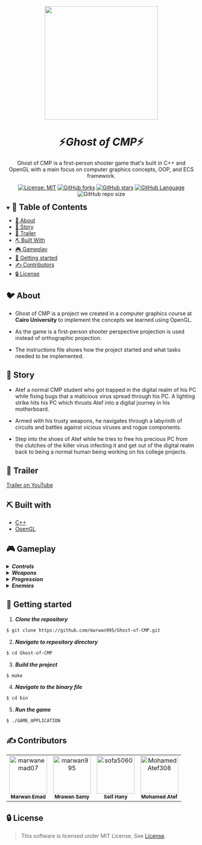 <div align="center">
<img height="300" src="./src/assets/logo.png">
</div>


<div align="center">
    <h1 align='center'>⚡️<i>Ghost of CMP</i>⚡️</h1>
    <p>Ghost of CMP is a first-person shooter game that's built in C++ and OpenGL with a main focus on computer graphics concepts, OOP, and ECS framework.</p>
</div>



<div align="center">

[![License: MIT](https://img.shields.io/badge/License-MIT-yellow.svg)](https://opensource.org/licenses/MIT)
[![GitHub forks](https://img.shields.io/github/forks/marwan995/Ghost-of-CMP)](https://github.com/marwan995/Ghost-of-CMP/network)
[![GitHub stars](https://img.shields.io/github/stars/marwan995/Ghost-of-CMP)](https://github.com/marwan995/Ghost-of-CMP/stargazers)
[![GitHub Language](https://img.shields.io/github/languages/top/marwan995/Ghost-of-CMP)](https://img.shields.io/github/languages/marwan995/Ghost-of-CMP)
![GitHub repo size](https://img.shields.io/github/repo-size/marwan995/Ghost-of-CMP?style=plastic)
</div>

<details open="open">
<summary>
<h2 style="display:inline">📝 Table of Contents</h2>
</summary>

- [📑 About](#about)
- [📖 Story](#story)
- [🎥 Trailer](#trailer)
- [⛏️ Built With](#built-with)
- [🎮 Gameplay](#gameplay)
- [🏁 Getting started](#getting-started)
- [✍️ Contributors](#contributors)
- [🔒 License](#license)

</details>

## 🐦 About <a name = "about"></a>
- Ghost of CMP is a project we created in a computer graphics course at <b>Cairo University</b> to implement the concepts we learned using OpenGL.

- As the game is a first-person shooter perspective projection is used instead of orthographic projection.

- The instructions file shows how the project started and what tasks needed to be implemented.

## 📖 Story <a name = "story"></a>
- Atef a normal CMP student who got trapped in the digital realm of his PC while fixing bugs that a malicious virus spread through his PC. A lighting strike hits his PC which thrusts Atef into a digital journey in his motherboard.

- Armed with his trusty weapons, he navigates through a labyrinth of circuits and battles against vicious viruses and rogue components.

- Step into the shoes of Atef while he tries to free his precious PC from the clutches of the killer virus infecting it and get out of the digital realm back to being a normal human being working on his college projects.

## 🎥 Trailer<a name = "trailer"></a>
[Trailer on YouTube](https://www.youtube.com/watch?v=qEoj2z_DWy4&ab_channel=MarwanSamy)

## ⛏️ Built with <a name = "built-with"></a>

- [C++](https://isocpp.org/get-started)
- [OpenGL](https://www.opengl.org/sdk/)

## 🎮 Gameplay <a name = "gameplay"></a>

<details>
<summary>
    
<h4 style="display: inline">
<strong><em>Controls</em></strong></h4>
    
</summary>

- <b>WASD:</b> move
- <b>Mouse Left Click:</b> fire
- <b>Mouse Right Click:</b> aim down sight
- <b>Shift:</b> run
- <b>Space:</b> jump
- <b>1, 2, 3:</b> change weapons
    
</details>

<details>
    
<summary>

<h4 style="display: inline">
<strong><em>Weapons</em></strong></h4>

</summary>

- <b>Laser Rifle:</b> has a high fire rate but the lowest damage
- <b>Shotgun:</b> has low fire rate and range but high damage
- <b>Rocket Launcher:</b> has low fire rate with the highest damage. On collision, an explosion is created with AOE damage

</details>

<details>
<summary>
<h4 style="display: inline">
<strong><em>Progression</em></strong></h4>

</summary>

- You need to defeat Boss 1 to open the gate to Boss 2 room
- The game ends when Boss 2 is defeated
- Shotgun and Rocket Launcher are scattered in rooms around the map
  
</details>


<details>
<summary>
<h4 style="display: inline">
<strong><em>Enemies</em></strong></h4>

</summary>

- <b>Canon:</b> It doesn't move and only shoots laser on the player when he's in range
- <b>Spider:</b> It moves towards the player and damages him on touch
- <b>Boss 1:</b> It fires rockets on the player and damages him on touch then teleports away
- <b>Boss 2:</b> It spawns spiders to attack the player and fires on him

</details>

## 🏁 Getting started  <a name = "getting-started"></a>

1. **_Clone the repository_**

```sh
$ git clone https://github.com/marwan995/Ghost-of-CMP.git
```

2. **_Navigate to repository directory_**

```sh
$ cd Ghost-of-CMP
```

3. **_Build the project_**

```sh
$ make
```

4. **_Navigate to the binary file_**

```sh
$ cd bin
```

5. **_Run the game_**
``` sh
$ ./GAME_APPLICATION
```


## ✍️ Contributors  <a name = "contributors"></a>
<!-- readme: Contributors -start -->
<table  align='center'> 
<tr>
    <td align="center">
        <a href="https://github.com/marwanemad07">
            <img src="https://avatars.githubusercontent.com/u/126268941?v=4" width="100;" alt="marwanemad07"/>
            <br />
            <sub><b>Marwan Emad</b></sub>
        </a>
    </td>
    <td align="center">
        <a href="https://github.com/marwan995">
            <img src="https://avatars.githubusercontent.com/u/90709517?v=4" width="100;" alt="marwan995"/>
            <br />
            <sub><b>Mrawan Samy</b></sub>
        </a>
    </td>
    <td align="center">
        <a href="https://github.com/sofa5060">
            <img src="https://avatars.githubusercontent.com/u/47436802?v=4" width="100;" alt="sofa5060"/>
            <br />
            <sub><b>Seif Hany</b></sub>
        </a>
    </td>
    <td align="center">
        <a href="https://github.com/MohamedAtef308">
            <img src="https://avatars.githubusercontent.com/u/93994372?v=4" width="100;" alt="MohamedAtef308"/>
            <br />
            <sub><b>Mohamed Atef</b></sub>
        </a>
    </td></tr>
</table>
<!-- readme: Contributors -end -->

## 🔒 License <a name = "license"></a>

> This software is licensed under MIT License, See [License](https://github.com/marwan995/Ghost-of-CMP/blob/master/LICENSE).
